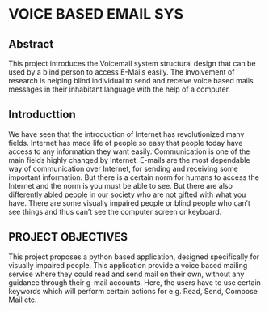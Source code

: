 VOICE BASED EMAIL SYS
==============================================================

Abstract
--------------------------------------------------------------

This project introduces the Voicemail system structural design that can be used by a blind person to access E-Mails easily. The involvement of research is helping blind individual to send and receive voice based mails messages in their inhabitant language with the help of a computer.

Introducttion
------------------------------------------------------------------
We have seen that the introduction of Internet has revolutionized many fields. Internet has made life of people so easy that people today have access to any information they want easily. Communication is one of the main fields highly changed by Internet.
E-mails are the most dependable way of communication over Internet, for sending and receiving some important information. But there is a certain norm for humans to access the Internet and the norm is you must be able to see. But there are also differently abled people in our society who are not gifted with what you have. There are some visually impaired people or blind people who can’t see things and thus can’t see the computer screen or keyboard.

PROJECT OBJECTIVES
------------------------------------------------------------------
This project proposes a python based application, designed specifically for visually impaired people. This application provide a voice based mailing service where they could read and send mail on their own, without any guidance through their g-mail accounts. Here, the users have to use certain keywords which will perform certain actions for e.g. Read, Send, Compose Mail etc. 

